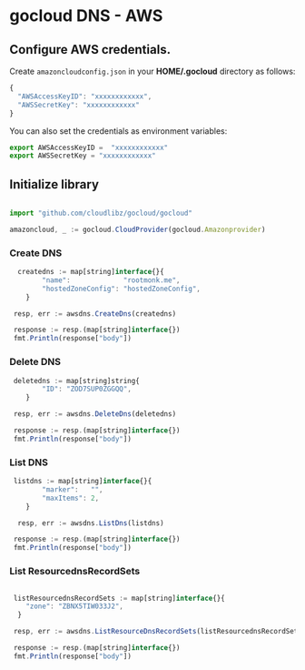 # gocloud DNS - AWS

## Configure AWS credentials.

Create `amazoncloudconfig.json` in your <b>HOME/.gocloud</b> directory as follows:
```js
{
  "AWSAccessKeyID": "xxxxxxxxxxxx",
  "AWSSecretKey": "xxxxxxxxxxxx"
}
```

You can also set the credentials as environment variables:
```js
export AWSAccessKeyID =  "xxxxxxxxxxxx"
export AWSSecretKey = "xxxxxxxxxxxx"
```

## Initialize library

```js

import "github.com/cloudlibz/gocloud/gocloud"

amazoncloud, _ := gocloud.CloudProvider(gocloud.Amazonprovider)
```

### Create DNS

```js
  createdns := map[string]interface{}{
		"name":             "rootmonk.me",
		"hostedZoneConfig": "hostedZoneConfig",
	}

 resp, err := awsdns.CreateDns(createdns)

 response := resp.(map[string]interface{})
 fmt.Println(response["body"])
```

### Delete DNS
```js
 deletedns := map[string]string{
		"ID": "ZOD7SUP0ZGGQQ",
	}

 resp, err := awsdns.DeleteDns(deletedns)

 response := resp.(map[string]interface{})
 fmt.Println(response["body"])
```

### List DNS

```js
 listdns := map[string]interface{}{
		"marker":   "",
		"maxItems": 2,
	}

  resp, err := awsdns.ListDns(listdns)

 response := resp.(map[string]interface{})
 fmt.Println(response["body"])
```

### List ResourcednsRecordSets

```js

 listResourcednsRecordSets := map[string]interface{}{
	"zone": "ZBNX5TIW033J2",
  }

 resp, err := awsdns.ListResourceDnsRecordSets(listResourcednsRecordSets)

 response := resp.(map[string]interface{})
 fmt.Println(response["body"])
```